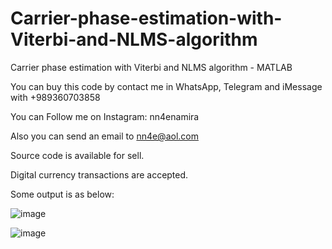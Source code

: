 # Carrier-phase-estimation-with-Viterbi-and-NLMS-algorithm
Carrier phase estimation with Viterbi and NLMS algorithm - MATLAB

You can buy this code by contact me in WhatsApp, Telegram and iMessage with +989360703858

You can Follow me on Instagram: nn4enamira

Also you can send an email to nn4e@aol.com

Source code is available for sell.

Digital currency transactions are accepted.

Some output is as below:

![image](https://github.com/user-attachments/assets/3c0cc0d2-30ad-4080-8af1-a218d73484fc)

![image](https://github.com/user-attachments/assets/797a4828-bde3-49f4-a130-4927fb17045e)


